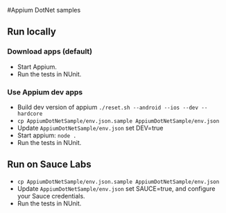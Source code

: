 #Appium DotNet samples

## Run locally

### Download apps (default)

- Start Appium.
- Run the tests in NUnit.

### Use Appium dev apps 

- Build dev version of appium `./reset.sh --android --ios --dev --hardcore`
- `cp AppiumDotNetSample/env.json.sample AppiumDotNetSample/env.json`
- Update `AppiumDotNetSample/env.json` set DEV=true
- Start appium: `node .`
- Run the tests in NUnit.

## Run on Sauce Labs

- `cp AppiumDotNetSample/env.json.sample AppiumDotNetSample/env.json`
- Update `AppiumDotNetSample/env.json` set SAUCE=true, and configure your Sauce credentials.
- Run the tests in NUnit.
